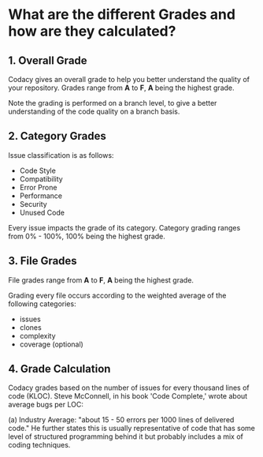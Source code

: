 # What are the different Grades and how are they calculated?

## 1. Overall Grade

Codacy gives an overall grade to help you better understand the quality of your repository.
Grades range from **A** to **F**, **A** being the highest grade.

Note the grading is performed on a branch level, to give a better understanding of the code quality on a branch basis.

## 2. Category Grades

Issue classification is as follows:

-   Code Style
-   Compatibility
-   Error Prone
-   Performance
-   Security
-   Unused Code

Every issue impacts the grade of its category. Category grading ranges from 0% - 100%, 100% being the highest grade.

## 3. File Grades

File grades range from **A** to **F**, **A** being the highest grade.

Grading every file occurs according to the weighted average of the following categories:

-   issues
-   clones
-   complexity
-   coverage (optional) 

## 4. Grade Calculation

Codacy grades based on the number of issues for every thousand lines of code (KLOC). Steve McConnell, in his book 'Code Complete,' wrote about average bugs per LOC:

(a) Industry Average: "about 15 - 50 errors per 1000 lines of delivered code." He further states this is usually representative of code that has some level of structured programming behind it but probably includes a mix of coding techniques.
